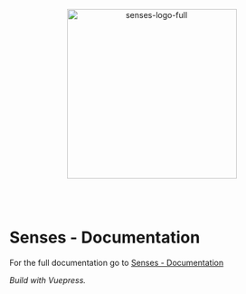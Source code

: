 <p align="center"><a href="https://senses-mirror.io" target="_blank"><img width="300" alt="senses-logo-full" src="https://user-images.githubusercontent.com/3399093/134037048-2add52f7-05f8-4c8d-a25c-fa590d97b01c.png"></a></p>
<br /><br />

# Senses - Documentation
For the full documentation go to [Senses - Documentation](https://docs.senses-smartmirror.com/)

<em>Build with Vuepress.</em>